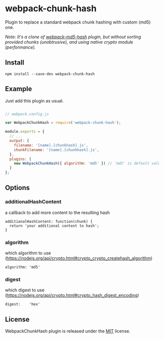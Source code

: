 # webpack-chunk-hash

Plugin to replace a standard webpack chunk hashing with custom (md5) one.

_Note: It's a clone of [webpack-md5-hash](https://www.npmjs.com/package/webpack-md5-hash) plugin, but without sorting provided chunks (unobtrusive),
and using native crypto module (performance)._

## Install

```
npm install --save-dev webpack-chunk-hash
```

## Example

Just add this plugin as usual.

```javascript

// webpack.config.js

var WebpackChunkHash = require('webpack-chunk-hash');

module.exports = {
  // ...
  output: {
    filename: '[name].[chunkhash].js',
    chunkFilename: '[name].[chunkhash].js',
  },
  plugins: [
    new WebpackChunkHash({ algorithm: 'md5' }) // 'md5' is default value
  ]
};

```

## Options

### additionalHashContent
a callback to add more content to the resulting hash

```
additionalHashContent: function(chunk) {
  return 'your additional content to hash';
}
```

### algorithm
which algorithm to use (https://nodejs.org/api/crypto.html#crypto_crypto_createhash_algorithm)

```
algorithm: 'md5'
```

### digest
which digest to use (https://nodejs.org/api/crypto.html#crypto_hash_digest_encoding)

```
digest:    'hex'
```

## License

WebpackChunkHash plugin is released under the [MIT](License) license.
